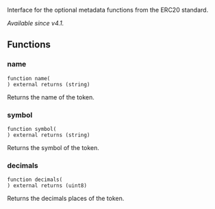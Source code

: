 
Interface for the optional metadata functions from the ERC20 standard.

_Available since v4.1._

## Functions
### name
```solidity
function name(
) external returns (string)
```

Returns the name of the token.


### symbol
```solidity
function symbol(
) external returns (string)
```

Returns the symbol of the token.


### decimals
```solidity
function decimals(
) external returns (uint8)
```

Returns the decimals places of the token.


